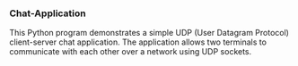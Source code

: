 ### Chat-Application

This Python program demonstrates a simple UDP (User Datagram Protocol) client-server chat application. The application allows two terminals to communicate with each other over a network using UDP sockets.
